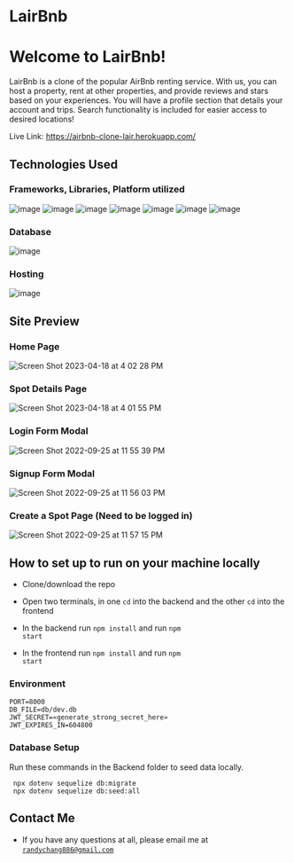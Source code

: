 # LairBnb
# Welcome to LairBnb!

LairBnb is a clone of the popular AirBnb renting service. With us, you can host a property, rent at other properties, and provide reviews and stars based on your experiences. You will have a profile section that details your account and trips. Search functionality is included for easier access to desired locations!

Live Link: https://airbnb-clone-lair.herokuapp.com/

## Technologies Used
### Frameworks, Libraries, Platform utilized

![image](https://user-images.githubusercontent.com/20654267/192156837-122333b5-1337-4630-abcd-e48f538c141d.png)
![image](https://user-images.githubusercontent.com/20654267/192156854-da992c42-d7fc-468a-ad02-65316be0d9c2.png)
![image](https://user-images.githubusercontent.com/20654267/192156876-64b1afdd-e93f-4f6b-a0ff-2d7e9b75258a.png)
![image](https://user-images.githubusercontent.com/20654267/192156881-268b4f35-02b2-4113-861b-c2ea54b6ff87.png)
![image](https://user-images.githubusercontent.com/20654267/192156890-ca8a0612-9350-4d10-88f7-cc09dd740865.png)
![image](https://user-images.githubusercontent.com/20654267/192156892-eddb0af2-29cc-46bf-9d6d-fc0ead32005b.png)
![image](https://user-images.githubusercontent.com/20654267/192156896-44718733-3b28-4f64-934a-78522df3a444.png)

### Database
![image](https://user-images.githubusercontent.com/20654267/192156956-e6ef56f2-5645-406a-8778-83baf75489a1.png)

### Hosting
![image](https://user-images.githubusercontent.com/20654267/192156972-28d4bd6a-7012-4d73-8bbd-105cfba12108.png)

## Site Preview
### Home Page
![Screen Shot 2023-04-18 at 4 02 28 PM](https://user-images.githubusercontent.com/92779080/232923292-8364baf4-39d1-448a-8969-c22dfa88a64f.png)


### Spot Details Page
![Screen Shot 2023-04-18 at 4 01 55 PM](https://user-images.githubusercontent.com/92779080/232923216-532dc536-b7f0-4ec8-aa0a-6d6fd6c4ca73.png)


### Login Form Modal
![Screen Shot 2022-09-25 at 11 55 39 PM](https://user-images.githubusercontent.com/92779080/192212262-6726c7ed-ab0a-4e35-a6f7-74754cf80c8d.png)


### Signup Form Modal 
![Screen Shot 2022-09-25 at 11 56 03 PM](https://user-images.githubusercontent.com/92779080/192212337-1eec95bc-9f64-4385-aab2-d3ae6a6a818d.png)


### Create a Spot Page (Need to be logged in)
![Screen Shot 2022-09-25 at 11 57 15 PM](https://user-images.githubusercontent.com/92779080/192212531-dd5e2ef8-0316-4cf8-a575-2fae5aea6675.png)


## How to set up to run on your machine locally
* Clone/download the repo

* Open two terminals, in one <code>cd</code> into the backend and the other <code>cd</code> into the frontend

* In the backend run <code>npm install</code> and run <code>npm start</code>

* In the frontend run <code>npm install</code> and run <code>npm start</code>

### Environment
  ```
  PORT=8000
  DB_FILE=db/dev.db
  JWT_SECRET=«generate_strong_secret_here»
  JWT_EXPIRES_IN=604800
  ```

### Database Setup
Run these commands in the Backend folder to seed data locally.
  ```
   npx dotenv sequelize db:migrate
   npx dotenv sequelize db:seed:all
  ```
## Contact Me
- If you have any questions at all, please email me at <code>randychang886@gmail.com</code>
